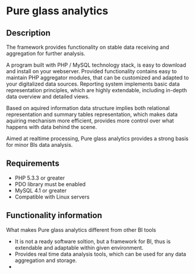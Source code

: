 # Pure glass analytics

## Description

The framework provides functionality on stable data receiving and aggregation for further analysis.

A program built with PHP / MySQL technology stack, is easy to download and install on your webserver. Provided functionality contains easy to maintain PHP aggregator modules, that can be customized and adapted to your digitalized data sources. Reporting system implements basic data representation principles, which are highly extendable, including in-depth data overview and detailed views.

Based on aquired information data structure implies both relational representation and summary tables representation, which makes data aquiring mechanism more efficient, provides more control over what happens with data behind the scene.

Aimed at realtime processing, Pure glass analytics provides a strong basis for minor BIs data analysis.

## Requirements

  * PHP 5.3.3 or greater
  * PDO library must be enabled
  * MySQL 4.1 or greater
  * Compatible with Linux servers

## Functionality information

What makes Pure glass analytics different from other BI tools

 * It is not a ready software soltion, but a framework for BI, thus is extendable and adaptable within given environment.
 * Provides real time data analysis tools, which can be used for any data aggregation and storage.
 * 

